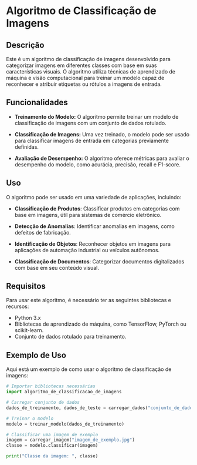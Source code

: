 # Algoritmo de Classificação de Imagens

## Descrição

Este é um algoritmo de classificação de imagens desenvolvido para categorizar imagens em diferentes classes com base em suas características visuais. O algoritmo utiliza técnicas de aprendizado de máquina e visão computacional para treinar um modelo capaz de reconhecer e atribuir etiquetas ou rótulos a imagens de entrada.

## Funcionalidades

- **Treinamento do Modelo:** O algoritmo permite treinar um modelo de classificação de imagens com um conjunto de dados rotulado.

- **Classificação de Imagens:** Uma vez treinado, o modelo pode ser usado para classificar imagens de entrada em categorias previamente definidas.

- **Avaliação de Desempenho:** O algoritmo oferece métricas para avaliar o desempenho do modelo, como acurácia, precisão, recall e F1-score.

## Uso

O algoritmo pode ser usado em uma variedade de aplicações, incluindo:

- **Classificação de Produtos**: Classificar produtos em categorias com base em imagens, útil para sistemas de comércio eletrônico.

- **Detecção de Anomalias**: Identificar anomalias em imagens, como defeitos de fabricação.

- **Identificação de Objetos**: Reconhecer objetos em imagens para aplicações de automação industrial ou veículos autônomos.

- **Classificação de Documentos**: Categorizar documentos digitalizados com base em seu conteúdo visual.

## Requisitos

Para usar este algoritmo, é necessário ter as seguintes bibliotecas e recursos:

- Python 3.x
- Bibliotecas de aprendizado de máquina, como TensorFlow, PyTorch ou scikit-learn.
- Conjunto de dados rotulado para treinamento.

## Exemplo de Uso

Aqui está um exemplo de como usar o algoritmo de classificação de imagens:

```python
# Importar bibliotecas necessárias
import algoritmo_de_classificacao_de_imagens

# Carregar conjunto de dados
dados_de_treinamento, dados_de_teste = carregar_dados("conjunto_de_dados/")

# Treinar o modelo
modelo = treinar_modelo(dados_de_treinamento)

# Classificar uma imagem de exemplo
imagem = carregar_imagem("imagem_de_exemplo.jpg")
classe = modelo.classificar(imagem)

print("Classe da imagem: ", classe)